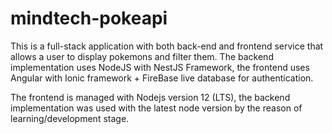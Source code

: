 # mindtech-pokeapi

This is a full-stack application with both back-end and frontend service that allows a user to display pokemons and filter them. 
The backend implementation uses NodeJS with NestJS Framework, the frontend uses Angular with Ionic framework + FireBase live database for authentication.


The frontend is managed with Nodejs version 12 (LTS), the backend implementation was used with the latest node version by the reason of learning/development stage.
